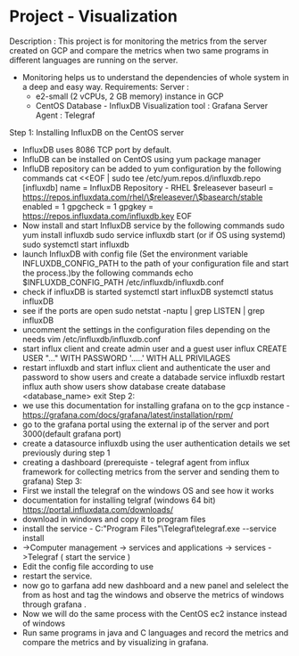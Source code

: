 # Project - Visualization
Description : This project is for monitoring the metrics from the server created on GCP and compare the metrics when two same programs in different languages are running on the server.
- Monitoring helps us to understand the dependencies of whole system in a deep and easy way.
Requirements: 
Server :
  - e2-small (2 vCPUs, 2 GB memory) instance in GCP
  - CentOS 
Database - InfluxDB
Visualization tool : Grafana
Server Agent : Telegraf

Step 1:
Installing InfluxDB on the CentOS server
- InfluxDB uses 8086 TCP port by default.
- InfluDB can be installed on CentOS using yum package manager
- InfluDB repository can be added to yum configuration by the following commands
    cat <<EOF | sudo tee /etc/yum.repos.d/influxdb.repo
    [influxdb]
    name = InfluxDB Repository - RHEL \$releasever
    baseurl = https://repos.influxdata.com/rhel/\$releasever/\$basearch/stable
    enabled = 1
    gpgcheck = 1
    gpgkey = https://repos.influxdata.com/influxdb.key
    EOF
- Now install and start InfluxDB service by the following commands
    sudo yum install influxdb
    sudo service influxdb start    (or if OS using systemd) sudo systemctl start influxdb
- launch InfluxDB with config file (Set the environment variable INFLUXDB_CONFIG_PATH to the path of   your configuration file and start the process.)by the following commands
    echo $INFLUXDB_CONFIG_PATH
    /etc/influxdb/influxdb.conf
- check if influxDB is started
    systemctl start influxDB
    systemctl status influxDB
- see if the ports are open
    sudo netstat -naptu | grep LISTEN | grep influxDB
- uncomment the settings in the configuration files depending on the needs
    vim /etc/influxdb/influxdb.conf
- start influx client and create admin user and a guest user
    influx
    CREATE USER "..."  WITH PASSWORD '.....' WITH ALL PRIVILAGES
- restart influxdb and start influx client and authenticate the user and password to show users and     create a databade
    service influxdb restart
    influx
    auth <user> <password>
    show users
    show database
    create database <database_name>
    exit
 Step 2:
 - we use this documentation for installing grafana on to the gcp instance                                 -  https://grafana.com/docs/grafana/latest/installation/rpm/
- go to the grafana portal using the external ip of the server and port 3000(default grafana port)
- create a datasource influxdb using the user authentication details we set previously during step 1
- creating a dashboard (prerequiste - telegraf agent from influx framework for collecting metrics       from the server and sending them to grafana)
Step 3:
 - First we install the telegraf on the windows OS and see how it works
 - documentation for installing telgraf (windows 64 bit)
    https://portal.influxdata.com/downloads/
 - download in windows and copy it to program files 
 - install the service - C:\"Program Files"\Telegraf\telegraf.exe --service install
 - ->Computer management -> services and applications -> services ->Telegraf ( start the service )
 - Edit the config file according to use
 - restart the service.
 - now go to garfana add new dashboard and a new panel and selelect the from as host and tag the        windows and observe the metrics of windows through grafana  .
 - Now we will do the same process with the CentOS ec2 instance instead of windows
 - Run same programs in java and C languages and record the metrics and compare the metrics and by      visualizing in grafana.

